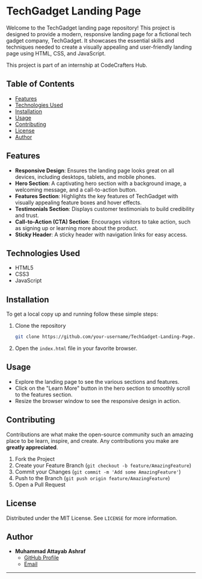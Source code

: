 # TechGadget Landing Page

Welcome to the TechGadget landing page repository! This project is designed to provide a modern, responsive landing page for a fictional tech gadget company, TechGadget. It showcases the essential skills and techniques needed to create a visually appealing and user-friendly landing page using HTML, CSS, and JavaScript.

This project is part of an internship at CodeCrafters Hub.

## Table of Contents

- [Features](#features)
- [Technologies Used](#technologies-used)
- [Installation](#installation)
- [Usage](#usage)
- [Contributing](#contributing)
- [License](#license)
- [Author](#author)

## Features

- **Responsive Design**: Ensures the landing page looks great on all devices, including desktops, tablets, and mobile phones.
- **Hero Section**: A captivating hero section with a background image, a welcoming message, and a call-to-action button.
- **Features Section**: Highlights the key features of TechGadget with visually appealing feature boxes and hover effects.
- **Testimonials Section**: Displays customer testimonials to build credibility and trust.
- **Call-to-Action (CTA) Section**: Encourages visitors to take action, such as signing up or learning more about the product.
- **Sticky Header**: A sticky header with navigation links for easy access.

## Technologies Used

- HTML5
- CSS3
- JavaScript

## Installation

To get a local copy up and running follow these simple steps:

1. Clone the repository
   ```sh
   git clone https://github.com/your-username/TechGadget-Landing-Page.git
   ```
2. Open the `index.html` file in your favorite browser.

## Usage

- Explore the landing page to see the various sections and features.
- Click on the "Learn More" button in the hero section to smoothly scroll to the features section.
- Resize the browser window to see the responsive design in action.

## Contributing

Contributions are what make the open-source community such an amazing place to be learn, inspire, and create. Any contributions you make are **greatly appreciated**.

1. Fork the Project
2. Create your Feature Branch (`git checkout -b feature/AmazingFeature`)
3. Commit your Changes (`git commit -m 'Add some AmazingFeature'`)
4. Push to the Branch (`git push origin feature/AmazingFeature`)
5. Open a Pull Request

## License

Distributed under the MIT License. See `LICENSE` for more information.

## Author

- **Muhammad Attayab Ashraf**
  - [GitHub Profile](https://github.com/Attayab-31)
  - [Email](mailto:F2021065194@umt.edu.pk)

---
